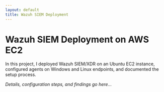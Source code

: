 ```yaml
---
layout: default
title: Wazuh SIEM Deployment
---
```


# Wazuh SIEM Deployment on AWS EC2

In this project, I deployed Wazuh SIEM/XDR on an Ubuntu EC2 instance, configured agents on Windows and Linux endpoints, and documented the setup process.  

*Details, configuration steps, and findings go here...*  
